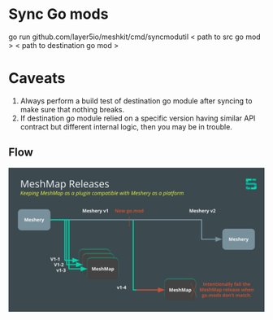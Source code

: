 # Sync Go mods

go run github.com/layer5io/meshkit/cmd/syncmodutil < path to src go mod >  < path to destination go mod >


# Caveats
1. Always perform a build test of destination go module after syncing to make sure that nothing breaks.
2. If destination go module relied on a specific version having similar API contract but different internal logic, then you may be in trouble.


## Flow

![](./go-mod-sync-flow.svg)

